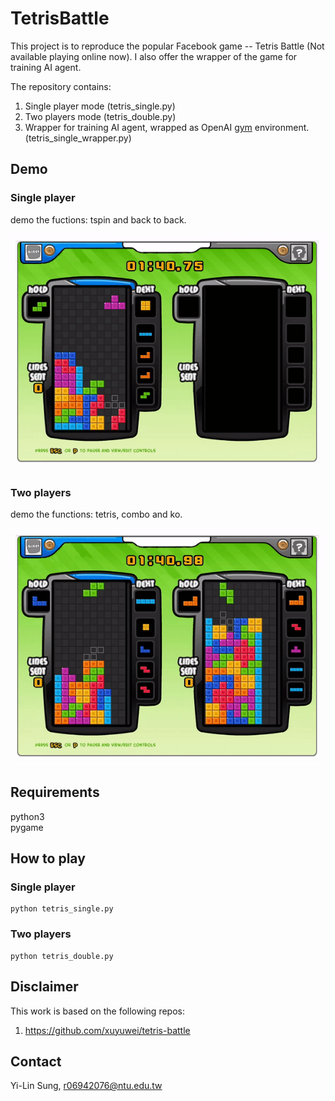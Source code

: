 # **TetrisBattle**

This project is to reproduce the popular Facebook game -- Tetris Battle (Not available playing online now). I also offer the wrapper of the game for training AI agent.

The repository contains:

1. Single player mode (tetris_single.py)
2. Two players mode (tetris_double.py)
3. Wrapper for training AI agent, wrapped as OpenAI [gym](https://github.com/openai/gym) environment. (tetris_single_wrapper.py)

## **Demo**


### Single player

demo the fuctions: tspin and back to back.

![single player](imgs/demo_single.gif)

### Two players

demo the functions: tetris, combo and ko.

![two player](imgs/demo_double.gif)

## **Requirements**
python3 <br/>
pygame

## **How to play**

### Single player

```
python tetris_single.py
```

### Two players

```
python tetris_double.py
```

## **Disclaimer**

This work is based on the following repos: <br/>
1. https://github.com/xuyuwei/tetris-battle

## **Contact**
Yi-Lin Sung, r06942076@ntu.edu.tw